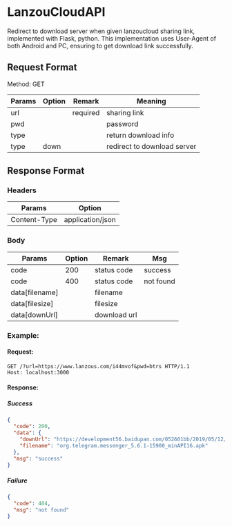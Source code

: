 # LanzouCloudAPI

Redirect to download server when given lanzoucloud sharing link, implemented with Flask, python. This implementation uses User-Agent of both Android and PC, ensuring to get download link successfully.

## Request Format

Method: GET

| Params | Option | Remark   | Meaning                     |
| ------ | ------ | -------- | --------------------------- |
| url    |        | required | sharing link                |
| pwd    |        |          | password                    |
| type   |        |          | return download info        |
| type   | down   |          | redirect to download server |

## Response Format

### Headers

| Params       | Option           |
| ------------ | ---------------- |
| Content-Type | application/json |

### Body

| Params         | Option | Remark       | Msg       |
| -------------- | ------ | ------------ | --------- |
| code           | 200    | status code  | success   |
| code           | 400    | status code  | not found |
| data[filename] |        | filename     |           |
| data[filesize] |        | filesize     |           |
| data[downUrl]  |        | download url |           |

### Example:

#### Request:

```http
GET /?url=https://www.lanzous.com/i44mvof&pwd=btrs HTTP/1.1
Host: localhost:3000
```

#### Response:

##### Success

```json
{
  "code": 200,
  "data": {
    "downUrl": "https://development56.baidupan.com/052601bb/2019/05/12/5b85e328ab5c326e411893721c56d811.apk?st=YEmyz-0ZzZckZIbKWauizA&e=1558805839&q=org.telegram.messenger_5.6.1-15900_minAPI16.apk&fi=8662345&up=",
    "filename": "org.telegram.messenger_5.6.1-15900_minAPI16.apk"
  },
  "msg": "success"
}
```

##### Failure

```json
{
  "code": 404,
  "msg": "not found"
}
```
